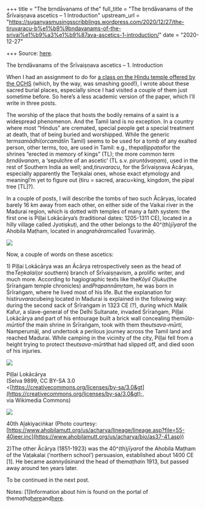 +++
title = "The bṛndāvanams of the"
full_title = "The bṛndāvanams of the Śrīvaiṣṇava ascetics – 1 Introduction"
upstream_url = "https://suganyasmusingsscribblings.wordpress.com/2020/12/27/the-tiruvaracu-b%e1%b9%9bndavanams-of-the-srivai%e1%b9%a3%e1%b9%87ava-ascetics-1-introduction/"
date = "2020-12-27"

+++
Source: [here](https://suganyasmusingsscribblings.wordpress.com/2020/12/27/the-tiruvaracu-b%e1%b9%9bndavanams-of-the-srivai%e1%b9%a3%e1%b9%87ava-ascetics-1-introduction/).

The bṛndāvanams of the Śrīvaiṣṇava ascetics – 1. Introduction

When I had an assignment to do for [a class on the Hindu temple offered by the OCHS](https://ochsonline.org/product/hindu-temples/) (which, by the way, was smashing good!), I wrote about these sacred burial places, especially since I had visited a couple of them just sometime before. So here’s a less academic version of the paper, which I’ll write in three posts.

The worship of the place that hosts the bodily remains of a saint is a widespread phenomenon. And the Tamil land is no exception. In a country where most “Hindus” are cremated, special people get a special treatment at death, that of being buried and worshipped. While the generic term*samādhi*(or*camāti*in Tamil) seems to be used for a tomb of any exalted person, other terms, too, are used in Tamil: e.g., the*paḷḷippaṭai*for the shrines “erected in memory of kings” (TL); the more common term *bṛndāvanam*, a ‘sepulchre of an ascetic’ (TL s.v. *piruntāvaṉam*), used in the rest of Southern India as well; and,*tiruvaracu*, for the Śrīvaiṣṇava Ācāryas, especially apparently the Teṉkalai ones, whose exact etymology and meaningI’m yet to figure out (tiru = sacred, aracu=king, kingdom, the pipal tree \[TL\]?).

In a couple of posts, I will describe the tombs of two such Ācāryas, located barely 16 km away from each other, on either side of the Vaikai river in the Madurai region, which is dotted with temples of many a faith system: the first one is Piḷḷai Lokācārya’s (traditional dates: 1205-1311 CE), located in a hilly village called Jyotiṣkuṭi, and the other belongs to the 40^(th)*jīyar*of the Ahobila Maṭham, located in an*agrahāram*called Tuvarimāṉ.

![](https://suganyasmusingsscribblings.files.wordpress.com/2020/12/screenshot-2020-12-27-at-9.06.05-am.png?w=887)

Now, a couple of words on these ascetics:

1\) Piḷḷai Lokācārya was an Ācārya retrospectively seen as the head of the*Teṉkalai*(or southern) branch of Śrīvaiṣṇavism, a prolific writer, and much more. According to hagiographic texts like the*Kōyil Oḻuku*(the Srīraṅgam temple chronicles) and*Prapannāmṛtam*, he was born in Śrīraṅgam, where he lived most of his life. But the explanation for his*tiruvaracu*being located in Madurai is explained in the following way: during the second sack of Śrīraṅgam in 1323 CE (?), during which Malik Kafur, a slave-general of the Delhi Sultanate, invaded Śrīraṅgam, Piḷḷai Lokācārya and part of his entourage built a brick wall concealing the*mūla-mūrti*of the main shrine in Śrīraṅgam, took with them the*utsava-mūrti*, Namperumāḷ, and undertook a perilous journey across the Tamil land and reached Madurai. While camping in the vicinity of the city, Piḷḷai fell from a height trying to protect the*utsava-mūrti*that had slipped off, and died soon of his injuries.

![](https://suganyasmusingsscribblings.files.wordpress.com/2020/12/pillailokacharya.jpg?w=311)

Piḷḷai Lokācārya  
(Selva 9899, CC BY-SA 3.0  
\<[https://creativecommons.org/licenses/by-sa/3.0&gt](https://creativecommons.org/licenses/by-sa/3.0&gt);,  
via Wikimedia Commons)

![](https://suganyasmusingsscribblings.files.wordpress.com/2020/12/hh_40.jpg?w=535)

40th Aḻakiyaciṅkar (Photo courtesy: [https://www.ahobilamutt.org/us/acharya/lineage/lineage.asp?file=55-40jeer.inc](https://www.ahobilamutt.org/us/acharya/bio/as37-41.asp))

2)The other Ācārya (1851-1923) was the 40^(th)*jīyar*of the Ahobila Maṭham of the Vaṭakalai (‘northern school’) persuasion, established about 1400 CE \[1\]. He became a*sannyāsin*and the head of the*maṭha*in 1913, but passed away around ten years later.

To be continued in the next post.

Notes: \[1\]Information about him is found on the portal of the*maṭha*[here](https://www.ahobilamutt.org/us/acharya/lineage/lineage.asp?file=55-40jeer.inc)and[here](https://www.ahobilamutt.org/us/acharya/bio/as37-41.asp).
